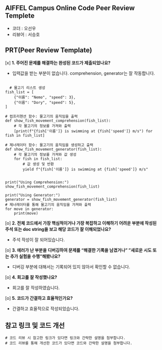 ## AIFFEL Campus Online Code Peer Review Templete
- 코더 : 오선우
- 리뷰어 : 서승호


## PRT(Peer Review Template)
[x] **1. 주어진 문제를 해결하는 완성된 코드가 제출되었나요?**  
- 입력값을 받는 부분이 없습니다. comprehension, generator는 잘 작동합니다.

```
 
  # 물고기 리스트 생성
fish_list = [
    {"이름": "Nemo", "speed": 3},
    {"이름": "Dory", "speed": 5},
]

# 컴프리헨션 함수: 물고기의 움직임을 출력
def show_fish_movement_comprehension(fish_list):
    # 각 물고기의 정보를 가져와 출력
    [print(f"{fish['이름']} is swimming at {fish['speed']} m/s") for fish in fish_list]

# 제너레이터 함수: 물고기의 움직임을 생성하고 출력
def show_fish_movement_generator(fish_list):
    # 각 물고기의 정보를 가져와 값 생성
    for fish in fish_list:
        # 값 생성 및 반환
        yield f"{fish['이름']} is swimming at {fish['speed']} m/s"


print("Using Comprehension:")
show_fish_movement_comprehension(fish_list)

print("Using Generator:")
generator = show_fish_movement_generator(fish_list)
# 제너레이터를 통해 물고기의 움직임을 가져와 출력
for move in generator:
    print(move)

```
[o] **2. 전체 코드에서 가장 핵심적이거나 가장 복잡하고 이해하기 어려운 부분에 작성된 
주석 또는 doc string을 보고 해당 코드가 잘 이해되었나요?**
- 주석 작성이 잘 되어있습니다.
        
[o]  **3. 에러가 난 부분을 디버깅하여 문제를 “해결한 기록을 남겼거나” 
”새로운 시도 또는 추가 실험을 수행”해봤나요?**
- 디버깅 부분에 대해서는 기록되어 있지 않아서 확인할 수 없습니다.
        
[o]  **4. 회고를 잘 작성했나요?**
- 회고를 잘 작성하였습니다.
        
[o]  **5. 코드가 간결하고 효율적인가요?**
- 간결하고 효율적으로 작성되었습니다.

## 참고 링크 및 코드 개선
```
# 코드 리뷰 시 참고한 링크가 있다면 링크와 간략한 설명을 첨부합니다.
# 코드 리뷰를 통해 개선한 코드가 있다면 코드와 간략한 설명을 첨부합니다.
```
